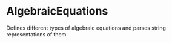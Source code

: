# AlgebraicEquations
Defines different types of algebraic equations and parses string representations of them
